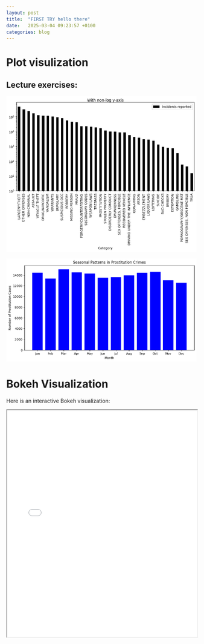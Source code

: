 ```yaml
---
layout: post
title:  "FIRST TRY hello there"
date:   2025-03-04 09:23:57 +0100
categories: blog
---
```


# Plot visulization

## Lecture exercises:

![From lecture 5 I think](/images/output.png)

![From lecture 4](/images/output2.png)

# Bokeh Visualization

Here is an interactive Bokeh visualization:

<iframe src="/images/bokeh_plot.html" width="100%" height="600px"></iframe>